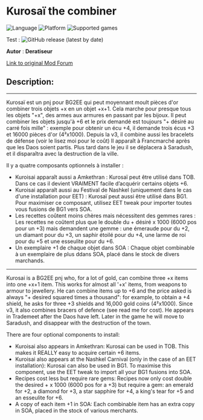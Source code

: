 # Kurosaï the combiner

![Language](https://img.shields.io/static/v1?label=language&message=english%20%7C%20french%20%7C%20&color=informational)
![Platform](https://img.shields.io/static/v1?label=platform&message=windows%20%7C%20macOS%20%7C%20&color=informational)
![Supported games](https://img.shields.io/static/v1?label=supported%20games&message=BG2EE%20%7C%20EET%20%7C&color=dodgerblue)

Test :
![GitHub release (latest by date)](https://img.shields.io/github/downloads/Deratiseur/Combino/latest/total?color=gold&label=downloads%20latest%20release%20-%20t%C3%A9l%C3%A9chargements%20dernière%20version&style=plastic)

**Autor** : **Deratiseur**

[Link to original Mod Forum](https://www.baldursgateworld.fr/viewtopic.php?p=513657#p513657)

## Description:
-------------
Kurosaï est un pnj pour BG2EE qui peut moyennant moult pièces d'or combiner trois objets +x en un objet +x+1. Cela marche pour presque tous les objets "+x", des armes aux armures en passant par les bijoux.
Il peut combiner les objets jusqu'à +6 et le prix demandé est toujours "+ désiré au carré fois mille" : exemple pour obtenir un écu +4, il demande trois écus +3 et 16000 pièces d'or (4²x1000).
Depuis la v3, il combine aussi les bracelets de défense (voir le lisez moi pour le coût)
Il apparaît à Francmarché après que les Daos soient partis. Plus tard dans le jeu il se déplacera à Saradush, et il disparaîtra avec la destruction de la ville.

Il y a quatre composants optionnels à installer :
- Kuroisai apparaît aussi a Amkethran :
Kurosaï peut être utilisé dans TOB. Dans ce cas il devient VRAIMENT facile d’acquérir certains objets +6.
- Kuroisai apparaît aussi au Festival de Nashkel (uniquement dans le cas d'une installation pour EET) :
Kurosaï peut aussi être utilisé dans BG1. Pour maximiser ce composant, utilisez EET tweak pour importer toutes vous fusions de BG1 vers SOA.
- Les recettes coûtent moins chères mais nécessitent des gemmes rares :
Les recettes ne coûtent plus que le double du + désiré x 1000 (6000 pos pour un +3) mais demandent une gemme :
une émeraude pour du +2, un diamant pour du +3, un saphir étoilé pour du +4, une larme de roi pour du +5 et une esseulite pour du +6.
- Un exemplaire +1 de chaque objet dans SOA :
Chaque objet combinable à un exemplaire de plus ddans SOA, placé dans le stock de divers marchands.

-------------

Kurosai is a BG2EE pnj who, for a lot of gold, can combine three +x items into one +x+1 item. This works for almost all '+x' items, from weapons to armour to jewellery.
He can combine items up to +6 and the price asked is always "+ desired squared times a thousand": for example, to obtain a +4 shield, he asks for three +3 shields and 16,000 gold coins (4²x1000).
Since v3, it also combines bracers of defence (see read me for cost).
He appears in Trademeet after the Daos have left. Later in the game he will move to Saradush, and disappear with the destruction of the town.

There are four optional components to install:
- Kuroisai also appears in Amkethran:
Kurosai can be used in TOB. This makes it REALLY easy to acquire certain +6 items.
- Kuroisai also appears at the Nashkel Carnival (only in the case of an EET installation):
Kurosai can also be used in BG1. To maximise this component, use the EET tweak to import all your BG1 fusions into SOA.
- Recipes cost less but require rare gems:
Recipes now only cost double the desired + x 1000 (6000 pos for a +3) but require a gem:
an emerald for +2, a diamond for +3, a star sapphire for +4, a king's tear for +5 and an esseulite for +6.
- A copy of each item +1 in SOA:
Each combinable item has an extra copy in SOA, placed in the stock of various merchants.
